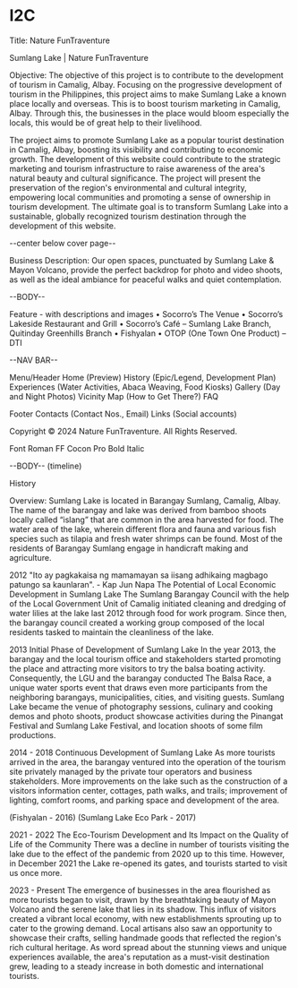 # I2C

Title: Nature FunTraventure

Sumlang Lake | Nature FunTraventure

Objective: 
The objective of this project is to contribute to the development of tourism in Camalig, Albay. Focusing on the progressive development of tourism in the Philippines, this project aims to make Sumlang Lake a known place locally and overseas. This is to boost tourism marketing in Camalig, Albay. Through this, the businesses in the place would bloom especially the locals, this would be of great help to their livelihood.

The project aims to promote Sumlang Lake as a popular tourist destination in Camalig, Albay, boosting its visibility and contributing to economic growth. The development of this website could contribute to the strategic marketing and tourism infrastructure to raise awareness of the area's natural beauty and cultural significance. The project will present the preservation of the region's environmental and cultural integrity, empowering local communities and promoting a sense of ownership in tourism development. The ultimate goal is to transform Sumlang Lake into a sustainable, globally recognized tourism destination through the development of this website.

--center below cover page--

Business Description:
Our open spaces, punctuated by Sumlang Lake & Mayon Volcano, provide the perfect backdrop for photo and video shoots, as well as the ideal ambiance for peaceful walks and quiet contemplation.

--BODY-- <p></p>

Feature - with descriptions and images
•	Socorro’s The Venue
•	Socorro’s Lakeside Restaurant and Grill
•	Socorro’s Café – Sumlang Lake Branch, Quitinday Greenhills Branch
•	Fishyalan
•	OTOP (One Town One Product) – DTI

--NAV BAR--

Menu/Header
Home (Preview)
History (Epic/Legend, Development Plan)
Experiences (Water Activities, Abaca Weaving, Food Kiosks) 
Gallery (Day and Night Photos)
Vicinity Map (How to Get There?)
FAQ

Footer
Contacts (Contact Nos., Email)
Links (Social accounts)

Copyright © 2024 Nature FunTraventure. All Rights Reserved.

Font
Roman
FF Cocon Pro Bold Italic

--BODY-- (timeline)

History
 
Overview:
Sumlang Lake is located in Barangay Sumlang, Camalig, Albay. The name of the barangay and lake was derived from bamboo shoots locally called “islang” that are common in the area harvested for food. The water area of the lake, wherein different flora and fauna and various fish species such as tilapia and fresh water shrimps can be found. Most of the residents of Barangay Sumlang engage in handicraft making and agriculture. 


2012
"Ito ay pagkakaisa ng mamamayan sa iisang adhikaing magbago patungo sa kaunlaran". - Kap Jun Napa
The Potential of Local Economic Development in Sumlang Lake
	The Sumlang Barangay Council with the help of the Local Government Unit of Camalig initiated cleaning and dredging of water lilies at the lake last 2012 through food for work program. Since then, the barangay council created a working group composed of the local residents tasked to maintain the cleanliness of the lake.

2013
Initial Phase of Development of Sumlang Lake
In the year 2013, the barangay and the local tourism office and stakeholders started promoting the place and attracting more visitors to try the balsa boating activity. Consequently, the LGU and the barangay conducted The Balsa Race, a unique water sports event that draws even more participants from the neighboring barangays, municipalities, cities, and visiting guests. Sumlang Lake became the venue of photography sessions, culinary and cooking demos and photo shoots, product showcase activities during the Pinangat Festival and Sumlang Lake Festival, and location shoots of some film productions. 


2014 - 2018
Continuous Development of Sumlang Lake
As more tourists arrived in the area, the barangay ventured into the operation of the tourism site privately managed by the private tour operators and business stakeholders. More improvements on the lake such as the construction of a visitors information center, cottages, path walks, and trails; improvement of lighting, comfort rooms, and parking space and development of the area. 

(Fishyalan - 2016)
(Sumlang Lake Eco Park - 2017)

2021 - 2022
The Eco-Tourism Development and Its Impact on the Quality of Life of the Community
There was a decline in number of tourists visiting the lake due to the effect of the pandemic from 2020 up to this time. However, in December 2021 the Lake re-opened its gates, and tourists started to visit us once more.

2023 - Present
The emergence of businesses in the area flourished as more tourists began to visit, drawn by the breathtaking beauty of Mayon Volcano and the serene lake that lies in its shadow. This influx of visitors created a vibrant local economy, with new establishments sprouting up to cater to the growing demand. Local artisans also saw an opportunity to showcase their crafts, selling handmade goods that reflected the region's rich cultural heritage. As word spread about the stunning views and unique experiences available, the area's reputation as a must-visit destination grew, leading to a steady increase in both domestic and international tourists.

